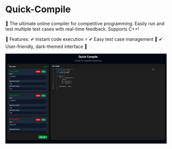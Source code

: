 # Quick-Compile

🚀 The ultimate online compiler for competitive programming. Easily run and test multiple test cases with real-time feedback. Supports C++!

🔹 Features:
✔ Instant code execution ⚡
✔ Easy test case management 🧪
✔ User-friendly, dark-themed interface 🌙

<img src="https://github.com/Kittipakorn/Quick-Compile/blob/main/Screenshot.png">
